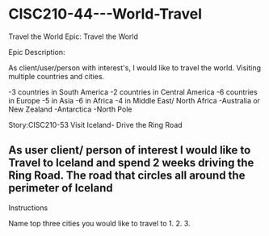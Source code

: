 # CISC210-44---World-Travel
Travel the World
Epic: Travel the World

Epic Description:

As client/user/person with interest's, I would like to travel the world. Visiting multiple countries and cities.

-3 countries in South America
-2 countries in Central America
-6 countries in Europe
-5 in Asia
-6 in Africa
-4 in Middle East/ North Africa
-Australia or New Zealand
-Antarctica
-North Pole

Story:CISC210-53 Visit Iceland- Drive the Ring Road

As user client/ person of interest I would like to Travel to Iceland and spend 
2 weeks driving the Ring Road. The road that circles all around the perimeter of Iceland 
------------------------------------------------------
Instructions

Name top three cities you would like to travel to 
1.
2.
3.
